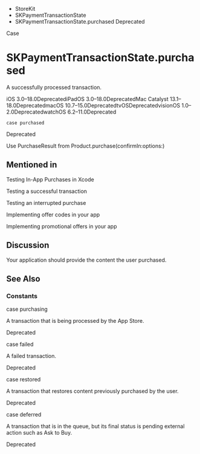 

- StoreKit
- SKPaymentTransactionState
-  SKPaymentTransactionState.purchased Deprecated

Case

# SKPaymentTransactionState.purchased

A successfully processed transaction.

iOS 3.0–18.0DeprecatediPadOS 3.0–18.0DeprecatedMac Catalyst 13.1–18.0DeprecatedmacOS 10.7–15.0DeprecatedtvOSDeprecatedvisionOS 1.0–2.0DeprecatedwatchOS 6.2–11.0Deprecated

``` source
case purchased
```

Deprecated

Use PurchaseResult from Product.purchase(confirmIn:options:)

## Mentioned in 

Testing In-App Purchases in Xcode

Testing a successful transaction

Testing an interrupted purchase

Implementing offer codes in your app

Implementing promotional offers in your app

## Discussion

Your application should provide the content the user purchased.

## See Also

### Constants

case purchasing

A transaction that is being processed by the App Store.

Deprecated

case failed

A failed transaction.

Deprecated

case restored

A transaction that restores content previously purchased by the user.

Deprecated

case deferred

A transaction that is in the queue, but its final status is pending external action such as Ask to Buy.

Deprecated

